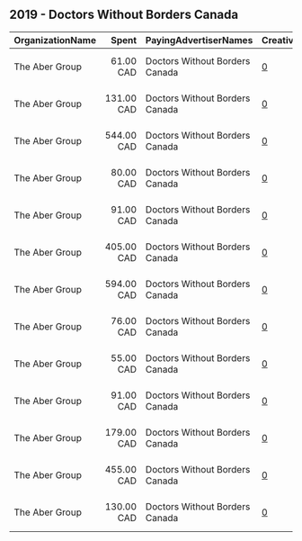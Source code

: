 ## 2019 - Doctors Without Borders Canada 
|OrganizationName|Spent|PayingAdvertiserNames|CreativeUrls|Impressions|Genders|AgeBrackets|CountryCodes|BillingAddresses|CandidateBallotInformation|
|:---|---:|:---|:---|---:|:---|:---|:---|:---|:---|
|The Aber Group|61.00 CAD|Doctors Without Borders Canada|[0](https://www.snap.com/political-ads/asset/7959d4111a992478f256f9250acf8cab31ab20fc5857b69c38698b05d32aa0d8?mediaType=jpg)|33,940||18+|canada|"608-120 Eglinton Avenue East,Toronto,M4P1E2,CA"||
|The Aber Group|131.00 CAD|Doctors Without Borders Canada|[0](https://www.snap.com/political-ads/asset/0f093404bbd65aed62452e626b0631d26b080be8ddec7c0ccc72148f5d09d06d?mediaType=jpg)|88,011||18+|canada|"608-120 Eglinton Avenue East,Toronto,M4P1E2,CA"||
|The Aber Group|544.00 CAD|Doctors Without Borders Canada|[0](https://www.snap.com/political-ads/asset/3d27a6a4e16d09750d40526589cd2d6acc154735b337b682c1b32a4939abb9d0?mediaType=jpg)|263,203||18+|canada|"608-120 Eglinton Avenue East,Toronto,M4P1E2,CA"||
|The Aber Group|80.00 CAD|Doctors Without Borders Canada|[0](https://www.snap.com/political-ads/asset/e8933abcfbd96691b0de5a189dd2d79f7f2eebfb562e605cdd35880e93cacf43?mediaType=jpg)|55,797||18+|canada|"608-120 Eglinton Avenue East,Toronto,M4P1E2,CA"||
|The Aber Group|91.00 CAD|Doctors Without Borders Canada|[0](https://www.snap.com/political-ads/asset/6accd9dade745ef84ab436cd29cca92494e21cd8c835b5e3ee237a5e545394b1?mediaType=jpg)|44,136||18+|canada|"608-120 Eglinton Avenue East,Toronto,M4P1E2,CA"||
|The Aber Group|405.00 CAD|Doctors Without Borders Canada|[0](https://www.snap.com/political-ads/asset/e3ebbda1fd32667333eb0f76b816a2ec235ac6c199170660a6564365306645ec?mediaType=jpg)|197,925||18+|canada|"608-120 Eglinton Avenue East,Toronto,M4P1E2,CA"||
|The Aber Group|594.00 CAD|Doctors Without Borders Canada|[0](https://www.snap.com/political-ads/asset/f3fca250991da282f6a5d1fdeb5706ea9ebddb1f04cd7fb599950bd9088f57bd?mediaType=jpg)|292,077||18+|canada|"608-120 Eglinton Avenue East,Toronto,M4P1E2,CA"||
|The Aber Group|76.00 CAD|Doctors Without Borders Canada|[0](https://www.snap.com/political-ads/asset/7ce934c14c04e399658f7660b37080e99038bb621f2fc74975a1e0bf36b62512?mediaType=jpg)|41,253||18+|canada|"608-120 Eglinton Avenue East,Toronto,M4P1E2,CA"||
|The Aber Group|55.00 CAD|Doctors Without Borders Canada|[0](https://www.snap.com/political-ads/asset/389fb9821a5e7ab366116b19656f2d418072970ef1c942eca802e61002b46e15?mediaType=jpg)|27,138||18+|canada|"608-120 Eglinton Avenue East,Toronto,M4P1E2,CA"||
|The Aber Group|91.00 CAD|Doctors Without Borders Canada|[0](https://www.snap.com/political-ads/asset/9bf6a6b155baf6a7266df9ee5ef28aa009c89ce9975da5b9ebf7006fd41e979e?mediaType=jpg)|42,080||18+|canada|"608-120 Eglinton Avenue East,Toronto,M4P1E2,CA"||
|The Aber Group|179.00 CAD|Doctors Without Borders Canada|[0](https://www.snap.com/political-ads/asset/660ac15d877826ff40ec5ae000b6ab4b703514e636b2129ec4477c13514ae72e?mediaType=jpg)|114,641||18+|canada|"608-120 Eglinton Avenue East,Toronto,M4P1E2,CA"||
|The Aber Group|455.00 CAD|Doctors Without Borders Canada|[0](https://www.snap.com/political-ads/asset/940504a5d8bfc40ebc7b78630385d6b10485a362f2140b6ecbdd063acdc0c39b?mediaType=jpg)|230,765||18+|canada|"608-120 Eglinton Avenue East,Toronto,M4P1E2,CA"||
|The Aber Group|130.00 CAD|Doctors Without Borders Canada|[0](https://www.snap.com/political-ads/asset/99d00a1d7d7a22ccd8e214ed55577ce38224d2272332d994157ce60708f2e0ae?mediaType=jpg)|65,178||18+|canada|"608-120 Eglinton Avenue East,Toronto,M4P1E2,CA"||
